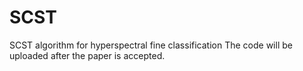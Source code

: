 # SCST
SCST algorithm for hyperspectral fine classification
The code will be uploaded after the paper is accepted.

